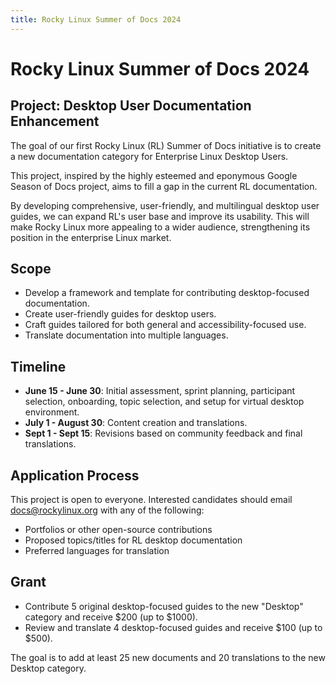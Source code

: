 ```yaml
---
title: Rocky Linux Summer of Docs 2024
---
```



# Rocky Linux Summer of Docs 2024

## Project: Desktop User Documentation Enhancement

The goal of our first Rocky Linux (RL) Summer of Docs initiative is to create a new documentation category for Enterprise Linux Desktop Users. 

This project, inspired by the highly esteemed and eponymous Google Season of Docs project, aims to fill a gap in the current RL documentation.

By developing comprehensive, user-friendly, and multilingual desktop user guides, we can expand RL's user base and improve its usability. This will make Rocky Linux more appealing to a wider audience, strengthening its position in the enterprise Linux market.

## Scope

- Develop a framework and template for contributing desktop-focused documentation.
- Create user-friendly guides for desktop users.
- Craft guides tailored for both general and accessibility-focused use.
- Translate documentation into multiple languages.

## Timeline

- **June 15 - June 30**: Initial assessment, sprint planning, participant selection, onboarding, topic selection, and setup for virtual desktop environment.
- **July 1 - August 30**: Content creation and translations.
- **Sept 1 - Sept 15**: Revisions based on community feedback and final translations.

## Application Process
This project is open to everyone. Interested candidates should email docs@rockylinux.org with any of the following:

- Portfolios or other open-source contributions
- Proposed topics/titles for RL desktop documentation
- Preferred languages for translation

## Grant

- Contribute 5 original desktop-focused guides to the new "Desktop" category and receive $200 (up to $1000).
- Review and translate 4 desktop-focused guides and receive $100 (up to $500).

The goal is to add at least 25 new documents and 20 translations to the new Desktop category.




